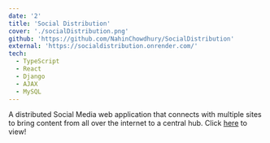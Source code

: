 ```yaml
---
date: '2'
title: 'Social Distribution'
cover: './socialDistribution.png'
github: 'https://github.com/NahinChowdhury/SocialDistribution'
external: 'https://socialdistribution.onrender.com/'
tech:
  - TypeScript
  - React
  - Django
  - AJAX
  - MySQL
---
```


A distributed Social Media web application that connects with multiple sites to bring content from all over the internet to a central hub. Click [here](https://socialdistribution.onrender.com/) to view!

